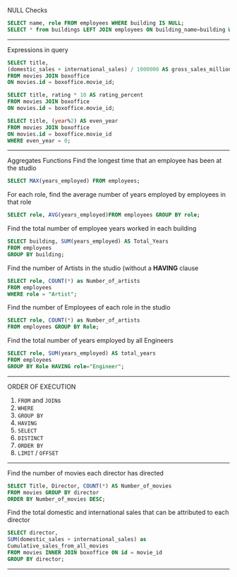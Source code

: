 NULL Checks
```sql
SELECT name, role FROM employees WHERE building IS NULL;
SELECT * from buildings LEFT JOIN employees ON building_name=building WHERE building IS NULL;
```
___
Expressions in query
```sql
SELECT title, 
(domestic_sales + international_sales) / 1000000 AS gross_sales_millions 
FROM movies JOIN boxoffice 
ON movies.id = boxoffice.movie_id;
```
```sql
SELECT title, rating * 10 AS rating_percent
FROM movies JOIN boxoffice
ON movies.id = boxoffice.movie_id;
```
```sql
SELECT title, (year%2) AS even_year
FROM movies JOIN boxoffice
ON movies.id = boxoffice.movie_id
WHERE even_year = 0;
```
___

Aggregates Functions
Find the longest time that an employee has been at the studio
```sql
SELECT MAX(years_employed) FROM employees;
```
For each role, find the average number of years employed by employees in that role
```sql
SELECT role, AVG(years_employed)FROM employees GROUP BY role;
```
Find the total number of employee years worked in each building
```sql
SELECT building, SUM(years_employed) AS Total_Years
FROM employees 
GROUP BY building;
```
Find the number of Artists in the studio (without a **HAVING** clause
```sql
SELECT role, COUNT(*) as Number_of_artists
FROM employees
WHERE role = "Artist";
```
Find the number of Employees of each role in the studio
```sql
SELECT role, COUNT(*) as Number_of_artists
FROM employees GROUP BY Role;
```
Find the total number of years employed by all Engineers
```sql
SELECT role, SUM(years_employed) AS total_years 
FROM employees 
GROUP BY Role HAVING role="Engineer";
```
___

ORDER OF EXECUTION
1. `FROM` and `JOIN`s
2. `WHERE`
3. `GROUP BY`
4.  `HAVING`
5.  `SELECT`
6.  `DISTINCT`
7.  `ORDER BY`
8. `LIMIT` / `OFFSET`
___
Find the number of movies each director has directed
```sql
SELECT Title, Director, COUNT(*) AS Number_of_movies 
FROM movies GROUP BY director 
ORDER BY Number_of_movies DESC;
```
Find the total domestic and international sales that can be attributed to each director
```sql
SELECT director, 
SUM(domestic_sales + international_sales) as 
Cumulative_sales_from_all_movies
FROM movies INNER JOIN boxoffice ON id = movie_id
GROUP BY director;
```
___
